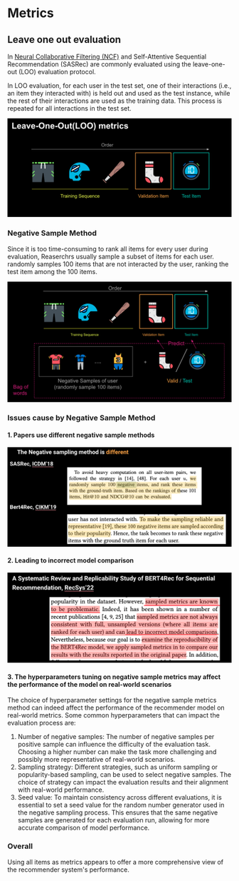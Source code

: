 # Metrics
## Leave one out evaluation
In [Neural Collaborative Filtering (NCF)](https://dl.acm.org/doi/abs/10.1145/3038912.3052569) and Self-Attentive Sequential Recommendation (SASRec) are commonly evaluated using the leave-one-out (LOO) evaluation protocol.

In LOO evaluation, for each user in the test set, one of their interactions (i.e., an item they interacted with) is held out and used as the test instance, while the rest of their interactions are used as the training data. This process is repeated for all interactions in the test set.

![Loo](./assets/LOO.png)


### Negative Sample Method
Since it is too time-consuming to rank all items for every user during evaluation, Reaserchrs usually sample a subset of items for each user. randomly samples 100 items that are not interacted by the user, ranking the test item among the 100 items. 

![negative_sample](./assets/negative_sample.png)


### Issues cause by Negative Sample Method
#### 1. Papers use different negative sample methods
![sasrec_bert4rec_sample](./assets/sasrec_bert4rec_sample.png)

#### 2. Leading to incorrect model comparison
![re-bert4rec_diss](./assets/re-bert4rec_diss.png)

#### 3. The hyperparameters tuning on negative sample metrics may affect the performance of the model on real-world scenarios
The choice of hyperparameter settings for the negative sample metrics method can indeed affect the performance of the recommender model on real-world metrics. Some common hyperparameters that can impact the evaluation process are:
1. Number of negative samples: The number of negative samples per positive sample can influence the difficulty of the evaluation task. Choosing a higher number can make the task more challenging and possibly more representative of real-world scenarios.
2. Sampling strategy: Different strategies, such as uniform sampling or popularity-based sampling, can be used to select negative samples. The choice of strategy can impact the evaluation results and their alignment with real-world performance.
3. Seed value: To maintain consistency across different evaluations, it is essential to set a seed value for the random number generator used in the negative sampling process. This ensures that the same negative samples are generated for each evaluation run, allowing for more accurate comparison of model performance.

### Overall
Using all items as metrics appears to offer a more comprehensive view of the recommender system's performance.